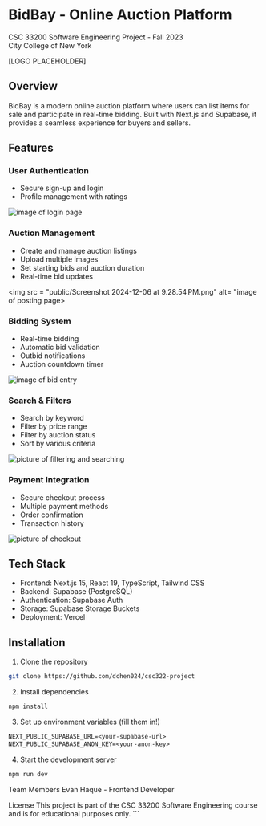 # BidBay - Online Auction Platform
CSC 33200 Software Engineering Project - Fall 2023  
City College of New York

[LOGO PLACEHOLDER]

## Overview
BidBay is a modern online auction platform where users can list items for sale and participate in real-time bidding. Built with Next.js and Supabase, it provides a seamless experience for buyers and sellers.

## Features

### User Authentication
- Secure sign-up and login
- Profile management with ratings

<img src = "public/Screenshot 2024-12-06 at 9.26.49 PM.png
" alt = "image of login page">

### Auction Management
- Create and manage auction listings
- Upload multiple images
- Set starting bids and auction duration
- Real-time bid updates

<img src = "public/Screenshot 2024-12-06 at 9.28.54 PM.png" alt= "image of posting page>

### Bidding System
- Real-time bidding
- Automatic bid validation
- Outbid notifications
- Auction countdown timer

<img src = "public/Screenshot 2024-12-06 at 9.29.58 PM.png" alt = "image of bid entry">

### Search & Filters
- Search by keyword
- Filter by price range
- Filter by auction status
- Sort by various criteria

<img src = "public/Screenshot 2024-12-06 at 9.31.36 PM.png" alt = "picture of filtering and searching">

### Payment Integration
- Secure checkout process
- Multiple payment methods
- Order confirmation
- Transaction history

<img src = "public/Screenshot 2024-12-06 at 9.39.01 PM.png" alt = "picture of checkout">

## Tech Stack
- Frontend: Next.js 15, React 19, TypeScript, Tailwind CSS
- Backend: Supabase (PostgreSQL)
- Authentication: Supabase Auth
- Storage: Supabase Storage Buckets
- Deployment: Vercel

## Installation

1. Clone the repository
```bash
git clone https://github.com/dchen024/csc322-project
```
2. Install dependencies
```bash
npm install
```
3. Set up environment variables (fill them in!)
```txt
NEXT_PUBLIC_SUPABASE_URL=<your-supabase-url>
NEXT_PUBLIC_SUPABASE_ANON_KEY=<your-anon-key>
```
4. Start the development server
```bash
npm run dev
```

Team Members
Evan Haque - Frontend Developer

License
This project is part of the CSC 33200 Software Engineering course and is for educational purposes only. ```

